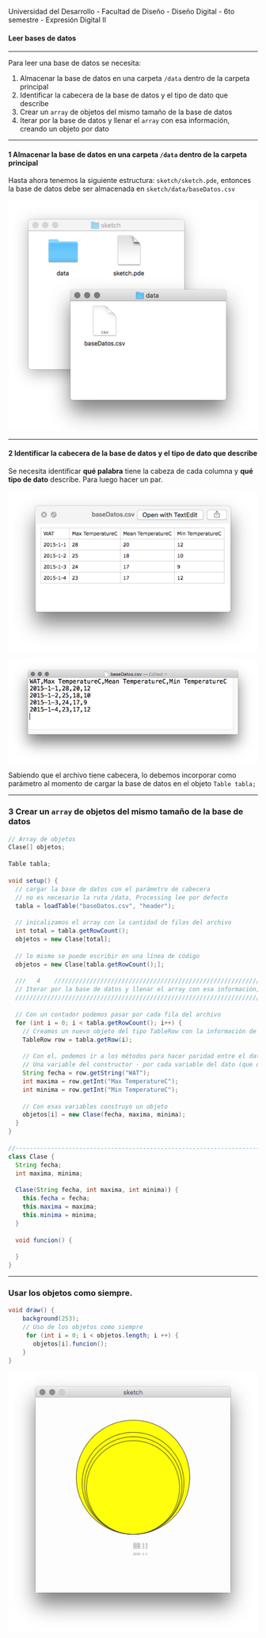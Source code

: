 Universidad del Desarrollo - Facultad de Diseño - Diseño Digital - 6to semestre - Expresión Digital II

#### Leer bases de datos

------

Para leer una base de datos se necesita:

1. Almacenar la base de datos en una carpeta `/data` dentro de la carpeta principal
2. Identificar la cabecera de la base de datos y el tipo de dato que describe
3. Crear un `array` de objetos del mismo tamaño de la base de datos
4. Iterar por la base de datos y llenar el `array` con esa información, creando un objeto por dato

------

#### 1 Almacenar la base de datos en una carpeta `/data` dentro de la carpeta principal

Hasta ahora tenemos la siguiente estructura: `sketch/sketch.pde`, entonces la base de datos debe ser almacenada en `sketch/data/baseDatos.csv` 

![data](../e/_screenshots/data.png)

------

#### 2 Identificar la cabecera de la base de datos y el tipo de dato que describe

Se necesita identificar **qué palabra** tiene la cabeza de cada columna y **qué tipo de dato** describe. Para luego hacer un par.

![2_csv](../e/_screenshots/2_csv.png)

![2_csv](../e/_screenshots/2_cvstxt.png)

Sabiendo que el archivo tiene cabecera, lo debemos incorporar como parámetro al momento de cargar la base de datos en el objeto `Table tabla;` 



------

### 3 Crear un `array` de objetos del mismo tamaño de la base de datos



```java
// Array de objetos
Clase[] objetos;

Table tabla;

void setup() {
  // cargar la base de datos con el parámetro de cabecera
  // no es necesario la ruta /data, Processing lee por defecto
  tabla = loadTable("baseDatos.csv", "header");

  // inicalizamos el array con la cantidad de filas del archivo
  int total = tabla.getRowCount();
  objetos = new Clase[total]; 

  // lo mismo se puede escribir en una línea de código
  objetos = new Clase[tabla.getRowCount();]; 

  ///   4    /////////////////////////////////////////////////////////////////////////////////////
  // Iterar por la base de datos y llenar el array con esa información, creando un objeto por dato
  ////////////////////////////////////////////////////////////////////////////////////////////////

  // Con un contador podemos pasar por cada fila del archivo
  for (int i = 0; i < tabla.getRowCount(); i++) {
	// Creamos un nuevo objeto del tipo TableRow con la información de cada fila
    TableRow row = tabla.getRow(i);

	// Con el, podemos ir a los métodos para hacer paridad entre el dato y el constructor			// La paridad debe ser exacta en caracteres
	// Una variable del constructor - por cada variable del dato (que queramos)
    String fecha = row.getString("WAT");
    int maxima = row.getInt("Max TemperatureC");
    int minima = row.getInt("Min TemperatureC");
    
    // Con esas variables construyo un objeto
    objetos[i] = new Clase(fecha, maxima, minima);
  }
}

//-----------------------------------------------------------------------------------//
class Clase {
  String fecha;
  int maxima, minima;

  Clase(String fecha, int maxima, int minima)) {
    this.fecha = fecha;
    this.maxima = maxima;
    this.minima = minima;
  }

  void funcion() {
    
  }
}

```



------

### Usar los objetos como siempre.

```java
void draw() {
	background(253);
	// Uso de los objetos como siempre
	 for (int i = 0; i < objetos.length; i ++) {
	   objetos[i].funcion();
	}
}
```

![5_objetos](../e/_screenshots/5_objetos.png)

